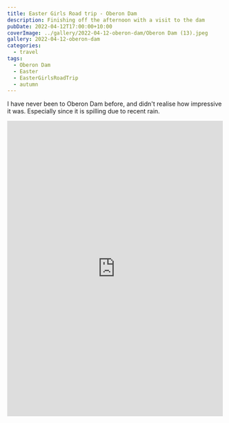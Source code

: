 ```yaml
---
title: Easter Girls Road trip - Oberon Dam
description: Finishing off the afternoon with a visit to the dam
pubDate: 2022-04-12T17:00:00+10:00
coverImage: ../gallery/2022-04-12-oberon-dam/Oberon Dam (13).jpeg
gallery: 2022-04-12-oberon-dam
categories:
  - travel
tags:
  - Oberon Dam
  - Easter
  - EasterGirlsRoadTrip
  - autumn
---
```


I have never been to Oberon Dam before, and didn't realise how impressive it was. Especially since it is spilling due to recent rain.

<iframe src="https://www.facebook.com/plugins/post.php?href=https%3A%2F%2Fwww.facebook.com%2Fchris1.tham%2Fposts%2Fpfbid022tKv7PyZBrkUqwiJGSypSjFw21jKFoAM2Thhkxwoo8VWND91w167eCakJBbPGuEXl&show_text=true&width=500" width="500" height="684" style="border:none;overflow:hidden" scrolling="no" frameborder="0" allowfullscreen="true" allow="autoplay; clipboard-write; encrypted-media; picture-in-picture; web-share"></iframe>
